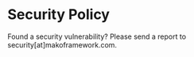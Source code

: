 # Security Policy

Found a security vulnerability? Please send a report to security[at]makoframework.com.
